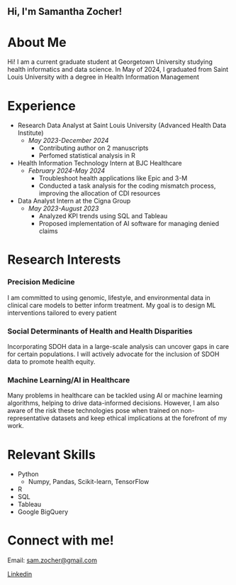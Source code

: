 ## Hi, I'm Samantha Zocher!

# About Me
Hi! I am a current graduate student at Georgetown University studying health informatics and data science. 
In May of 2024, I graduated from Saint Louis University with a degree in Health Information Management 

# Experience 
* Research Data Analyst at Saint Louis University (Advanced Health Data Institute)
  * *May 2023-December 2024*
    * Contributing author on 2 manuscripts
    * Perfomed statistical analysis in R
* Health Information Technology Intern at BJC Healthcare
  * *February 2024-May 2024*
      * Troubleshoot health applications like Epic and 3-M
      * Conducted a task analysis for the coding mismatch process, improving the allocation of CDI resources 
* Data Analyst Intern at the Cigna Group
  * *May 2023-August 2023*
    * Analyzed KPI trends using SQL and Tableau 
    * Proposed implementation of AI software for managing denied claims

# Research Interests 
### **Precision Medicine**

I am committed to using genomic, lifestyle, and environmental data in clinical care models to better inform treatment. My goal is to design ML interventions tailored to every patient

### **Social Determinants of Health and Health Disparities**

Incorporating SDOH data in a large-scale analysis can uncover gaps in care for certain populations. I will actively advocate for the inclusion of SDOH data to promote health equity.

### **Machine Learning/AI in Healthcare**

Many problems in healthcare can be tackled using AI or machine learning algorithms, helping to drive data-informed decisions. However, I am also aware of the risk these technologies pose when trained on non-representative datasets and keep ethical implications at the forefront of my work.

# Relevant Skills
- Python
  - Numpy, Pandas, Scikit-learn, TensorFlow
- R
- SQL
- Tableau
- Google BigQuery
  
# Connect with me!
Email: sam.zocher@gmail.com

[Linkedin](www.linkedin.com/in/samantha-zocher-8b716722b)
